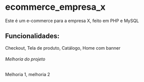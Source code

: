 # ecommerce_empresa_x

Este é um e-commerce para a empresa X, feito em PHP e MySQL

## Funcionalidades:

Checkout, Tela de produto, Catálogo, Home com banner

###### Melhoria do projeto

Melhoria 1, melhoria 2
